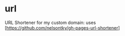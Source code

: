 # url
URL Shortener for my custom domain: uses [https://github.com/nelsontky/gh-pages-url-shortener]
